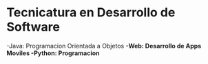 # Tecnicatura en Desarrollo de Software

-Java: Programacion Orientada a Objetos
<b>
-Web: Desarrollo de Apps Moviles
<b>
-Python: Programacion
<b>

